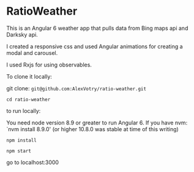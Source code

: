 # RatioWeather

This is an Angular 6 weather app that pulls data from Bing maps api and Darksky api.

I created a responsive css and used Angular animations for creating a modal and carousel.

I used Rxjs for using observables.

To clone it locally:

git clone: `git@github.com:AlexVotry/ratio-weather.git`

`cd ratio-weather`

to run locally:

You need node version 8.9 or greater to run Angular 6.
If you have nvm:
`nvm install 8.9.0' (or higher 10.8.0 was stable at time of this writing)

`npm install`

`npm start`

go to localhost:3000
